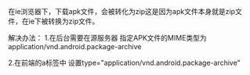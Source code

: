 在ie浏览器下，下载apk文件，会被转化为zip这是因为apk文件本身就是zip文件，在ie下被转换为zip文件。

解决办法：
1.在后台需要在源服务器 指定APK文件的MIME类型为 application/vnd.android.package-archive 

2.在前端的a标签中 设置type="application/vnd.android.package-archive"